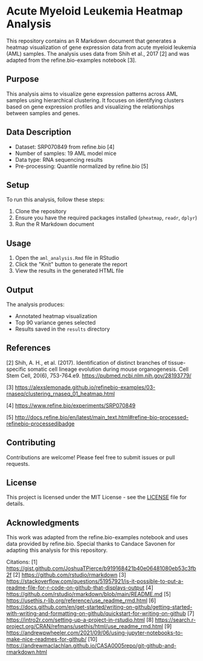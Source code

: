 # Acute Myeloid Leukemia Heatmap Analysis

This repository contains an R Markdown document that generates a heatmap visualization of gene expression data from acute myeloid leukemia (AML) samples. The analysis uses data from Shih et al., 2017 [2] and was adapted from the refine.bio-examples notebook [3].

## Purpose

This analysis aims to visualize gene expression patterns across AML samples using hierarchical clustering. It focuses on identifying clusters based on gene expression profiles and visualizing the relationships between samples and genes.

## Data Description

- Dataset: SRP070849 from refine.bio [4]
- Number of samples: 19 AML model mice
- Data type: RNA sequencing results
- Pre-processing: Quantile normalized by refine.bio [5]

## Setup

To run this analysis, follow these steps:

1. Clone the repository
2. Ensure you have the required packages installed (`pheatmap`, `readr`, `dplyr`)
3. Run the R Markdown document

## Usage

1. Open the `aml_analysis.Rmd` file in RStudio
2. Click the "Knit" button to generate the report
3. View the results in the generated HTML file

## Output

The analysis produces:
- Annotated heatmap visualization
- Top 90 variance genes selected
- Results saved in the `results` directory

## References

[2] Shih, A. H., et al. (2017). Identification of distinct branches of tissue-specific somatic cell lineage evolution during mouse organogenesis. Cell Stem Cell, 20(6), 753-764.e9. https://pubmed.ncbi.nlm.nih.gov/28193779/

[3] https://alexslemonade.github.io/refinebio-examples/03-rnaseq/clustering_rnaseq_01_heatmap.html

[4] https://www.refine.bio/experiments/SRP070849

[5] http://docs.refine.bio/en/latest/main_text.html#refine-bio-processed-refinebio-processedibadge

## Contributing

Contributions are welcome! Please feel free to submit issues or pull requests.

## License

This project is licensed under the MIT License - see the [LICENSE](LICENSE) file for details.

## Acknowledgments

This work was adapted from the refine.bio-examples notebook and uses data provided by refine.bio. Special thanks to Candace Savonen for adapting this analysis for this repository.

Citations:
[1] https://gist.github.com/JoshuaTPierce/b919168421b40e06481080eb53c3fb2f
[2] https://github.com/rstudio/rmarkdown
[3] https://stackoverflow.com/questions/51957921/is-it-possible-to-put-a-readme-file-for-r-code-on-github-that-displays-output
[4] https://github.com/rstudio/rmarkdown/blob/main/README.md
[5] https://usethis.r-lib.org/reference/use_readme_rmd.html
[6] https://docs.github.com/en/get-started/writing-on-github/getting-started-with-writing-and-formatting-on-github/quickstart-for-writing-on-github
[7] https://intro2r.com/setting-up-a-project-in-rstudio.html
[8] https://search.r-project.org/CRAN/refmans/usethis/html/use_readme_rmd.html
[9] https://andrewpwheeler.com/2021/09/06/using-jupyter-notebooks-to-make-nice-readmes-for-github/
[10] https://andrewmaclachlan.github.io/CASA0005repo/git-github-and-rmarkdown.html